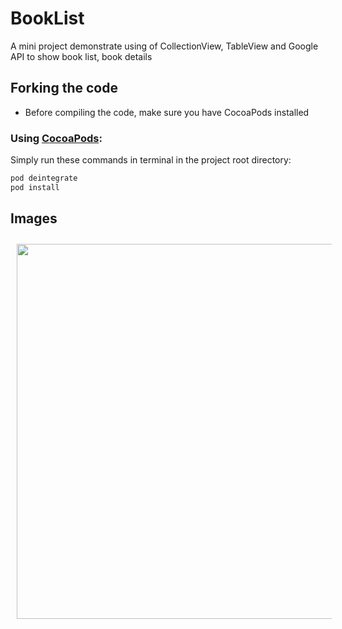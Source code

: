 # BookList
A mini project demonstrate using of CollectionView, TableView and Google API to show book list, book details

## Forking the code
- Before compiling the code, make sure you have CocoaPods installed
### Using [CocoaPods](https://cocoapods.org):

   Simply run these commands in terminal in the project root directory:

   ```ruby
   pod deintegrate
   pod install
   ```
## Images

<p align="center">
  <imgs tyle="margin:0px; padding:10px;" src="https://github.com/ngay881855/BookList/blob/master/GIFs/ezgif-BookList_1.gif" height="600" />
  <img style="margin:0px; padding:10px;" src="https://github.com/ngay881855/BookList/blob/master/GIFs/ezgif-BookList_2.gif" height="600" />
</p>
